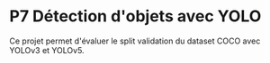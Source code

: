 # P7 Détection d'objets avec YOLO

Ce projet permet d'évaluer le split validation du dataset COCO avec YOLOv3 et YOLOv5.